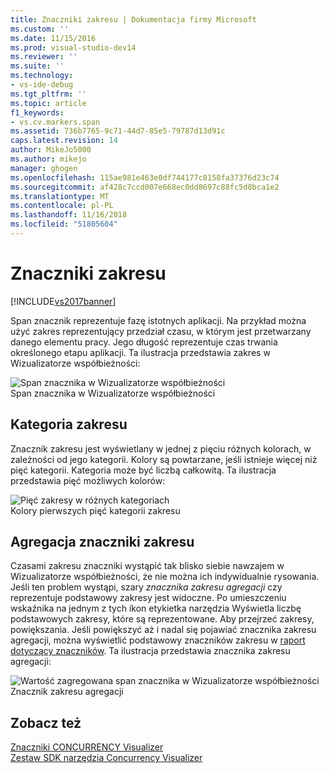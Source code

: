 ```yaml
---
title: Znaczniki zakresu | Dokumentacja firmy Microsoft
ms.custom: ''
ms.date: 11/15/2016
ms.prod: visual-studio-dev14
ms.reviewer: ''
ms.suite: ''
ms.technology:
- vs-ide-debug
ms.tgt_pltfrm: ''
ms.topic: article
f1_keywords:
- vs.cv.markers.span
ms.assetid: 736b7765-9c71-44d7-85e5-79787d13d91c
caps.latest.revision: 14
author: MikeJo5000
ms.author: mikejo
manager: ghogen
ms.openlocfilehash: 115ae981e463e0df744177c8158fa37376d23c74
ms.sourcegitcommit: af428c7ccd007e668ec0dd8697c88fc5d8bca1e2
ms.translationtype: MT
ms.contentlocale: pl-PL
ms.lasthandoff: 11/16/2018
ms.locfileid: "51805604"
---
```

# <a name="span-markers"></a>Znaczniki zakresu
[!INCLUDE[vs2017banner](../includes/vs2017banner.md)]

Span znacznik reprezentuje fazę istotnych aplikacji. Na przykład można użyć zakres reprezentujący przedział czasu, w którym jest przetwarzany danego elementu pracy. Jego długość reprezentuje czas trwania określonego etapu aplikacji. Ta ilustracja przedstawia zakres w Wizualizatorze współbieżności:  
  
 ![Span znacznika w Wizualizatorze współbieżności](../profiling/media/cvmarkerspan.png "CVMarkerSpan")  
Span znacznika w Wizualizatorze współbieżności  
  
## <a name="span-category"></a>Kategoria zakresu  
 Znacznik zakresu jest wyświetlany w jednej z pięciu różnych kolorach, w zależności od jego kategorii. Kolory są powtarzane, jeśli istnieje więcej niż pięć kategorii. Kategoria może być liczbą całkowitą. Ta ilustracja przedstawia pięć możliwych kolorów:  
  
 ![Pięć zakresy w różnych kategoriach](../profiling/media/cvmarkerspancategory.png "CVMarkerSpanCategory")  
Kolory pierwszych pięć kategorii zakresu  
  
## <a name="span-aggregation-markers"></a>Agregacja znaczniki zakresu  
 Czasami zakresu znaczniki wystąpić tak blisko siebie nawzajem w Wizualizatorze współbieżności, że nie można ich indywidualnie rysowania. Jeśli ten problem wystąpi, szary *znacznika zakresu agregacji* czy reprezentuje podstawowy zakresy jest widoczne. Po umieszczeniu wskaźnika na jednym z tych ikon etykietka narzędzia Wyświetla liczbę podstawowych zakresy, które są reprezentowane. Aby przejrzeć zakresy, powiększania. Jeśli powiększyć aż i nadal się pojawiać znacznika zakresu agregacji, można wyświetlić podstawowy znaczników zakresu w [raport dotyczący znaczników](../profiling/markers-report.md). Ta ilustracja przedstawia znacznika zakresu agregacji:  
  
 ![Wartość zagregowana span znacznika w Wizualizatorze współbieżności](../profiling/media/cvmarkerspanaggregate.png "CVMarkerSpanAggregate")  
Znacznik zakresu agregacji  
  
## <a name="see-also"></a>Zobacz też  
 [Znaczniki CONCURRENCY Visualizer](../profiling/concurrency-visualizer-markers.md)   
 [Zestaw SDK narzędzia Concurrency Visualizer](../profiling/concurrency-visualizer-sdk.md)



